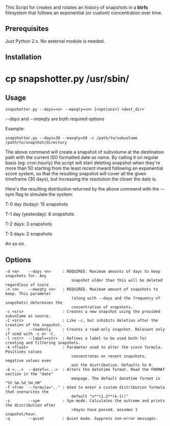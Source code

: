This Script for creates and rotates an history of snapshots in a <b>btrfs</b> filesystem that follows an exponential (or custom) concentration over time.


Prerequisites
-------------

Just Python 2.x. No external module is needed.


Installation
------------

 # cp snapshotter.py /usr/sbin/


Usage
-----

    snapshotter.py --days=<n> --maxqty=<n> [<options>] <dest_dir>

<i>--days</i> and <i>--maxqty</i> are both required options

Example:

    snapshotter.py --days=30 --maxqty=50 -c /path/to/subvolume /path/to/snapshot/directory

The above command will create a snapshot of subvolume at the destination path with the current ISO formatted date as name. By calling it on regular basis (eg: cron.hourly) the script will start deleting snapshot when they're more than 50 starting from the least recent inward following an exponential score system, so that the resulting snapshot will cover all the given timeframe (30 days), but increasing the resolution the closer the date is.

Here's the resulting distribution returned by the above command with the --sym flag to simulate the system:

T-0 day (today): 15 snapshots

T-1 day (yesterday): 6 snapshots

T-2 days: 3 snapshots

T-3 days: 2 snapshots

An so on.


Options
-------
    -d <n>    --days <n>     : REQUIRED. Maximum amounts of days to keep snapshots for. Any
                                 snapshot older than this will be deleted regardless of score
    -n <n>    --maxqty <n>   : REQUIRED. Maximum amount of snapshots to keep. This parameter 
                                 (along with --days and the frequency of snapshots) determines the
                                 concentration of snapshots.
    -c <src>                 : Creates a new snapshot using the provided subvolume as source.
    -C <src>                 : Like -c, but inhibits deletion after the creation of the snapshot.
    -r        --readonly     : Creates a read-only snapshot. Relevant only if used with -c or -C.
    -l <str>  --label=<str>  : Defines a label to be used both for creating and filtering snapshots.
    -k <float>               : Parameter used to alter the score formula. Positives values 
                                 concentrates on recent snapshots, negative values even
                                 out the distribution. Defaults to 0.
    -b <...>  --datef=<...>  : Alters the datetime format. Read the FORMAT section in the "date"
                                 manpage. The default datetime format is "%Y.%m.%d_%H.%M"
    -f <frm>  --formula=".." : Used to enter a custom distribution formula that overwrites the
                                 default "x**(1.2**(k-1))"
    -s        --sym          : Sym mode. Calculates the outcome and prints the distribution after 
                                 <days> have passed. assumes 1 snapshot/hour.
    -q        --quiet        : Quiet mode. Suppress non-error messages.

